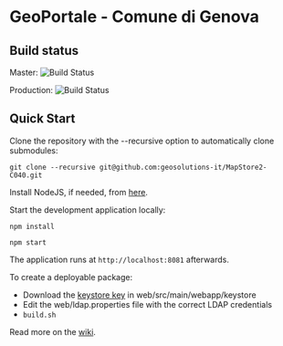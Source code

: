GeoPortale - Comune di Genova
==========
Build status
------------

Master: ![Build Status](https://github.com/geosolutions-it/MapStore2-c040/actions/workflows/test.yml/badge.svg?branch=master)

Production: ![Build Status](https://github.com/geosolutions-it/MapStore2-c040/actions/workflows/test.yml/badge.svg?branch=production)

Quick Start
------------

Clone the repository with the --recursive option to automatically clone submodules:

`git clone --recursive git@github.com:geosolutions-it/MapStore2-C040.git`

Install NodeJS, if needed, from [here](https://nodejs.org/en/download/).

Start the development application locally:

`npm install`

`npm start`

The application runs at `http://localhost:8081` afterwards.

To create a deployable package:

- Download the [keystore key](http://demo.geo-solutions.it/share/comunege/private/sirac/keystore/encryptAuthResponse_Rijndael_256_PBEWithSHAAnd128BitRC4_100.key) in web/src/main/webapp/keystore
- Edit the web/ldap.properties file with the correct LDAP credentials
- `build.sh`

Read more on the [wiki](git@github.com:geosolutions-it/MapStore2-C040.git/wiki).
